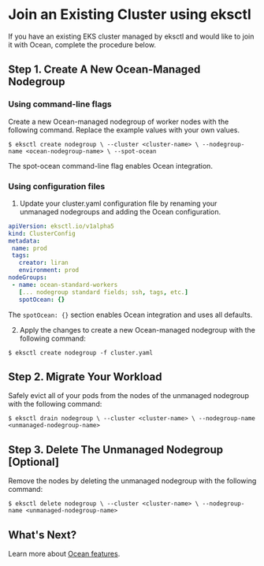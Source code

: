# Join an Existing Cluster using eksctl

If you have an existing EKS cluster managed by eksctl and would like to join it with Ocean, complete the procedure below.

## Step 1. Create A New Ocean-Managed Nodegroup

### Using command-line flags

Create a new Ocean-managed nodegroup of worker nodes with the following command. Replace the example values with your own values.

`$ eksctl create nodegroup \ --cluster <cluster-name> \ --nodegroup-name <ocean-nodegroup-name> \ --spot-ocean`

The spot-ocean command-line flag enables Ocean integration.

### Using configuration files

1. Update your cluster.yaml configuration file by renaming your unmanaged nodegroups and adding the Ocean configuration.

```yaml
apiVersion: eksctl.io/v1alpha5
kind: ClusterConfig
metadata:
 name: prod
 tags:
   creator: liran
   environment: prod
nodeGroups:
 - name: ocean-standard-workers
   [... nodegroup standard fields; ssh, tags, etc.]
   spotOcean: {}
```

The `spotOcean: {}` section enables Ocean integration and uses all defaults.

2. Apply the changes to create a new Ocean-managed nodegroup with the following command:

`$ eksctl create nodegroup -f cluster.yaml`

## Step 2. Migrate Your Workload

Safely evict all of your pods from the nodes of the unmanaged nodegroup with the following command:

`$ eksctl drain nodegroup \ --cluster <cluster-name> \ --nodegroup-name <unmanaged-nodegroup-name>`

## Step 3. Delete The Unmanaged Nodegroup [Optional]

Remove the nodes by deleting the unmanaged nodegroup with the following command:

`$ eksctl delete nodegroup \ --cluster <cluster-name> \ --nodegroup-name <unmanaged-nodegroup-name>`

## What's Next?

Learn more about [Ocean features](ocean/features/).
